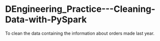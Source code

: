 # DEngineering_Practice---Cleaning-Data-with-PySpark
To clean the data containing the information about orders made last year.
